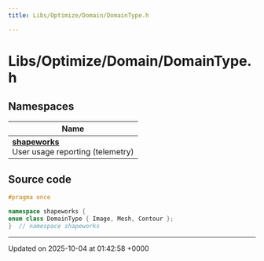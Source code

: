 ```yaml
---
title: Libs/Optimize/Domain/DomainType.h

---
```


# Libs/Optimize/Domain/DomainType.h



## Namespaces

| Name           |
| -------------- |
| **[shapeworks](../Namespaces/namespaceshapeworks.md)** <br>User usage reporting (telemetry)  |




## Source code

```cpp
#pragma once

namespace shapeworks {
enum class DomainType { Image, Mesh, Contour };
}  // namespace shapeworks
```


-------------------------------

Updated on 2025-10-04 at 01:42:58 +0000
